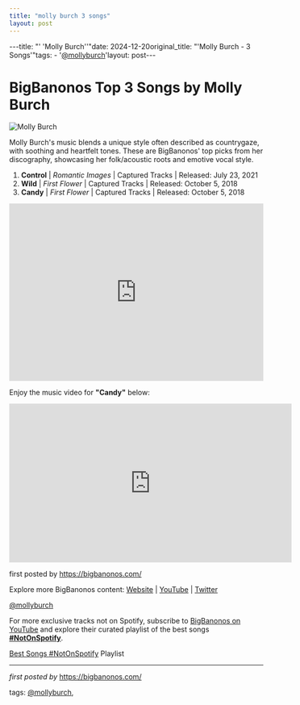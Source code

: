 ```yaml
---
title: "molly burch 3 songs"
layout: post
---
```

---title: "' 'Molly Burch''"date: 2024-12-20original_title: "'Molly Burch - 3 Songs'"tags:  - '[@mollyburch](/tags/mollyburch/)'layout: post---<h1>BigBanonos Top 3 Songs by Molly Burch</h1><img src="https://nelsonvillefest.org/wp-content/uploads/2021/02/Molly-Burch-Crop.jpg" alt="Molly Burch"> <p>Molly Burch's music blends a unique style often described as countrygaze, with soothing and heartfelt tones. These are BigBanonos' top picks from her discography, showcasing her folk/acoustic roots and emotive vocal style.</p> <ol> <li><strong>Control</strong> | <em>Romantic Images</em> | Captured Tracks | Released: July 23, 2021</li> <li><strong>Wild</strong> | <em>First Flower</em> | Captured Tracks | Released: October 5, 2018</li> <li><strong>Candy</strong> | <em>First Flower</em> | Captured Tracks | Released: October 5, 2018</li></ol> <div> <iframe src="https://open.spotify.com/embed/playlist/0wvjRi6dmbkvCQajpDR5xg?utm_source=generator" width="100%" height="352" frameborder="0" allow="autoplay; clipboard-write; encrypted-media; fullscreen; picture-in-picture" loading="lazy"></iframe></div> <p>Enjoy the music video for <strong>"Candy"</strong> below:</p><div> <iframe width="560" height="315" src="https://www.youtube.com/embed/videoseries?list=PLtuNtuTatqI1cJsDJdqtABiq3mZ1ozXOy" frameborder="0" allow="accelerometer; autoplay; encrypted-media; gyroscope; picture-in-picture" allowfullscreen></iframe></div> <p>first posted by <a href="https://bigbanonos.com/">https://bigbanonos.com/</a></p> <div> <p>Explore more BigBanonos content: <a href="https://bigbanonos.com/">Website</a> | <a href="https://www.youtube.com/[@BigBanonos](/tags/BigBanonos/)">YouTube</a> | <a href="https://x.com/bigbanonos">Twitter</a></p></div> <!-- Tags --><p>[@mollyburch](/tags/mollyburch/)</p><!--Subscribe and Playlist Links--><div>    <p>For more exclusive tracks not on Spotify, subscribe to <a href="https://www.youtube.com/[@BigBanonos](/tags/BigBanonos/)" target="_blank">BigBanonos on YouTube</a> and explore their curated playlist of the best songs <strong>[#NotOnSpotify](/tags/NotOnSpotify/)</strong>.</p>    <p><a href="https://www.youtube.com/playlist?list=PLtuNtuTatqI0kFahUCbtbfenC_ET5O_tr" target="_blank">Best Songs [#NotOnSpotify](/tags/NotOnSpotify/) Playlist<br /></a></p></div><hr /><p><em>first posted by</em> <a href="https://bigbanonos.com/" rel="noopener" target="_new">https://bigbanonos.com/</a></p><p>tags: [@mollyburch](/tags/mollyburch/),</p>